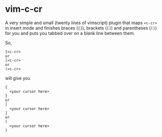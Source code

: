 vim-c-cr
========

A very simple and small (twenty lines of vimscript) plugin that maps `<c-cr>` in insert mode and finishes braces (`{}`), brackets (`[]`) and parentheses (`()`) for you and puts you tabbed over on a blank line between them.

So,
```
{<c-cr>
or
[<c-cr>
or
(<c-cr>
```
will give you
```
{
  <your cursor here>
}
or
[
  <your cursor here>
]
or
(
  <your cursor here>
)
```